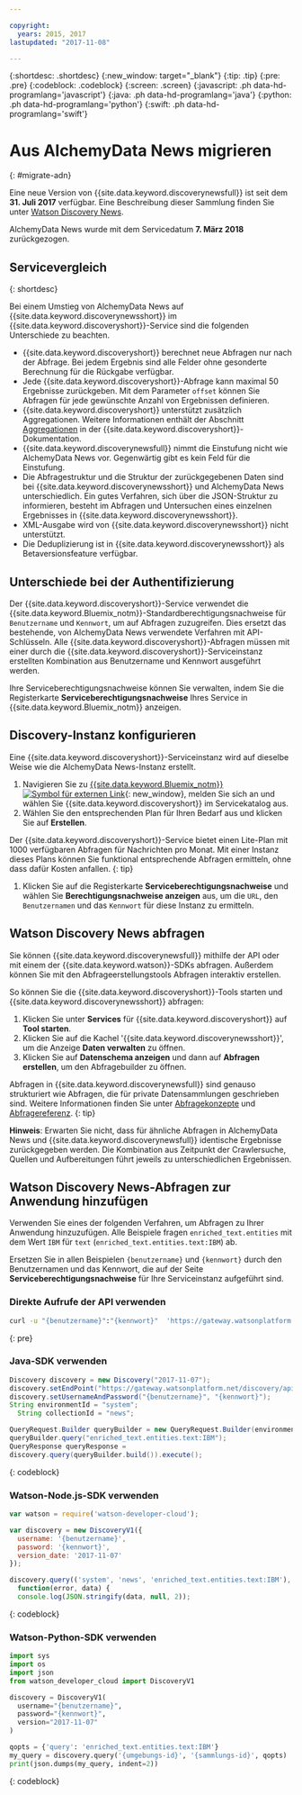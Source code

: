 ```yaml
---

copyright:
  years: 2015, 2017
lastupdated: "2017-11-08"

---
```


{:shortdesc: .shortdesc}
{:new_window: target="_blank"}
{:tip: .tip}
{:pre: .pre}
{:codeblock: .codeblock}
{:screen: .screen}
{:javascript: .ph data-hd-programlang='javascript'}
{:java: .ph data-hd-programlang='java'}
{:python: .ph data-hd-programlang='python'}
{:swift: .ph data-hd-programlang='swift'}

# Aus AlchemyData News migrieren
{: #migrate-adn}

Eine neue Version von {{site.data.keyword.discoverynewsfull}} ist seit dem **31. Juli 2017** verfügbar. Eine Beschreibung dieser Sammlung finden Sie unter [Watson Discovery News](/docs/services/discovery/watson-discovery-news.html).

AlchemyData News wurde mit dem Servicedatum **7. März 2018** zurückgezogen.

## Servicevergleich
{: shortdesc}

Bei einem Umstieg von AlchemyData News auf {{site.data.keyword.discoverynewsshort}} im {{site.data.keyword.discoveryshort}}-Service sind die folgenden Unterschiede zu beachten.

- {{site.data.keyword.discoveryshort}} berechnet neue Abfragen nur nach der Abfrage. Bei jedem Ergebnis sind alle Felder ohne gesonderte Berechnung für die Rückgabe verfügbar.
- Jede {{site.data.keyword.discoveryshort}}-Abfrage kann maximal 50 Ergebnisse zurückgeben. Mit dem Parameter `offset` können Sie Abfragen für jede gewünschte Anzahl von Ergebnissen definieren.
- {{site.data.keyword.discoveryshort}} unterstützt zusätzlich Aggregationen. Weitere Informationen enthält der Abschnitt [Aggregationen](/docs/services/discovery/query-reference.html#aggregations) in der {{site.data.keyword.discoveryshort}}-Dokumentation.
- {{site.data.keyword.discoverynewsfull}} nimmt die Einstufung nicht wie AlchemyData News vor. Gegenwärtig gibt es kein Feld für die Einstufung.
- Die Abfragestruktur und die Struktur der zurückgegebenen Daten sind bei {{site.data.keyword.discoverynewsshort}} und AlchemyData News unterschiedlich. Ein gutes Verfahren, sich über die JSON-Struktur zu informieren, besteht im Abfragen und Untersuchen eines einzelnen Ergebnisses in {{site.data.keyword.discoverynewsshort}}.
- XML-Ausgabe wird von {{site.data.keyword.discoverynewsshort}} nicht unterstützt.
- Die Deduplizierung ist in {{site.data.keyword.discoverynewsshort}} als Betaversionsfeature verfügbar.

## Unterschiede bei der Authentifizierung

Der {{site.data.keyword.discoveryshort}}-Service verwendet die {{site.data.keyword.Bluemix_notm}}-Standardberechtigungsnachweise für `Benutzername` und `Kennwort`, um auf Abfragen zuzugreifen. Dies ersetzt das bestehende, von AlchemyData News verwendete Verfahren mit API-Schlüsseln. Alle {{site.data.keyword.discoveryshort}}-Abfragen müssen mit einer durch die {{site.data.keyword.discoveryshort}}-Serviceinstanz erstellten Kombination aus Benutzername und Kennwort ausgeführt werden.

Ihre Serviceberechtigungsnachweise können Sie verwalten, indem Sie die Registerkarte **Serviceberechtigungsnachweise** Ihres Service in {{site.data.keyword.Bluemix_notm}} anzeigen.

## Discovery-Instanz konfigurieren

Eine {{site.data.keyword.discoveryshort}}-Serviceinstanz wird auf dieselbe Weise wie die AlchemyData News-Instanz erstellt.

1. Navigieren Sie zu [{{site.data.keyword.Bluemix_notm}} ![Symbol für externen Link](../../icons/launch-glyph.svg "Symbol für externen Link")](https://console.ng.bluemix.net/catalog/services/discovery/){: new_window}, melden Sie sich an und wählen Sie {{site.data.keyword.discoveryshort}} im Servicekatalog aus.
1. Wählen Sie den entsprechenden Plan für Ihren Bedarf aus und klicken Sie auf **Erstellen**.

  Der {{site.data.keyword.discoveryshort}}-Service bietet einen Lite-Plan mit 1000 verfügbaren Abfragen für Nachrichten pro Monat. Mit einer Instanz dieses Plans können Sie funktional entsprechende Abfragen ermitteln, ohne dass dafür Kosten anfallen.
  {: tip}

1. Klicken Sie auf die Registerkarte **Serviceberechtigungsnachweise** und wählen Sie **Berechtigungsnachweise anzeigen** aus, um die `URL`, den `Benutzernamen` und das `Kennwort` für diese Instanz zu ermitteln.

## Watson Discovery News abfragen

Sie können {{site.data.keyword.discoverynewsfull}} mithilfe der API oder mit einem der {{site.data.keyword.watson}}-SDKs abfragen. Außerdem können Sie mit den Abfrageerstellungstools Abfragen interaktiv erstellen.

So können Sie die {{site.data.keyword.discoveryshort}}-Tools starten und {{site.data.keyword.discoverynewsshort}} abfragen:

1. Klicken Sie unter **Services** für {{site.data.keyword.discoveryshort}} auf **Tool starten**.
1. Klicken Sie auf die Kachel '{{site.data.keyword.discoverynewsshort}}', um die Anzeige **Daten verwalten** zu öffnen.
1. Klicken Sie auf **Datenschema anzeigen** und dann auf **Abfragen erstellen**, um den Abfragebuilder zu öffnen.

  Abfragen in {{site.data.keyword.discoverynewsfull}} sind genauso strukturiert wie Abfragen, die für private Datensammlungen geschrieben sind. Weitere Informationen finden Sie unter [Abfragekonzepte](/docs/services/discovery/using.html) und [Abfragereferenz](/docs/services/discovery/query-reference.html).
  {: tip}

**Hinweis**: Erwarten Sie nicht, dass für ähnliche Abfragen in AlchemyData News und {{site.data.keyword.discoverynewsfull}} identische Ergebnisse zurückgegeben werden. Die Kombination aus Zeitpunkt der Crawlersuche, Quellen und Aufbereitungen führt jeweils zu unterschiedlichen Ergebnissen.

## Watson Discovery News-Abfragen zur Anwendung hinzufügen

Verwenden Sie eines der folgenden Verfahren, um Abfragen zu Ihrer Anwendung hinzuzufügen. Alle Beispiele fragen `enriched_text.entities` mit dem Wert `IBM` für `text` (`enriched_text.entities.text:IBM`) ab.

Ersetzen Sie in allen Beispielen `{benutzername}` und `{kennwort}` durch den Benutzernamen und das Kennwort, die auf der Seite **Serviceberechtigungsnachweise** für Ihre Serviceinstanz aufgeführt sind.

### Direkte Aufrufe der API verwenden

```bash
curl -u "{benutzername}":"{kennwort}"  'https://gateway.watsonplatform.net/discovery/api/v1/environments/system/collections/news/query?version=2017-11-07&query=enriched_text.entities.text:IBM'
```
{: pre}

### Java-SDK verwenden

```java
Discovery discovery = new Discovery("2017-11-07");
discovery.setEndPoint("https://gateway.watsonplatform.net/discovery/api/v1");
discovery.setUsernameAndPassword("{benutzername}", "{kennwort}");
String environmentId = "system";
  String collectionId = "news";

QueryRequest.Builder queryBuilder = new QueryRequest.Builder(environmentId,collectionId);  
queryBuilder.query("enriched_text.entities.text:IBM");  
QueryResponse queryResponse =  
discovery.query(queryBuilder.build()).execute();
```
{: codeblock}

### Watson-Node.js-SDK verwenden

```javascript
var watson = require('watson-developer-cloud');

var discovery = new DiscoveryV1({  
  username: '{benutzername}',
  password: '{kennwort}',
  version_date: '2017-11-07'
});  

discovery.query(('system', 'news', 'enriched_text.entities.text:IBM'),  
  function(error, data) {  
  console.log(JSON.stringify(data, null, 2));  
```
{: codeblock}

### Watson-Python-SDK verwenden

```python
import sys
import os
import json
from watson_developer_cloud import DiscoveryV1

discovery = DiscoveryV1(
  username="{benutzername}",
  password="{kennwort}",
  version="2017-11-07"
)

qopts = {'query': 'enriched_text.entities.text:IBM'}
my_query = discovery.query('{umgebungs-id}', '{sammlungs-id}', qopts)
print(json.dumps(my_query, indent=2))
```
{: codeblock}
